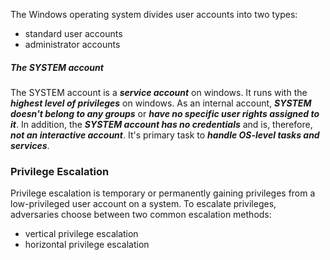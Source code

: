 The Windows operating system divides user accounts into two types: 
- standard user accounts
- administrator accounts

##### The SYSTEM account
The SYSTEM account is a ***service account*** on windows. It runs with the ***highest level of privileges*** on windows. As an internal account, ***SYSTEM doesn't belong to any groups*** or ***have no specific user rights assigned to it***. In addition, the ***SYSTEM account has no credentials*** and is, therefore, ***not an interactive account***. It's primary task to ***handle OS-level tasks and services***.

### Privilege Escalation
Privilege escalation is temporary or permanently gaining privileges from a low-privileged user account on a system. To escalate privileges, adversaries choose between two common escalation methods:
- vertical privilege escalation
- horizontal privilege escalation

